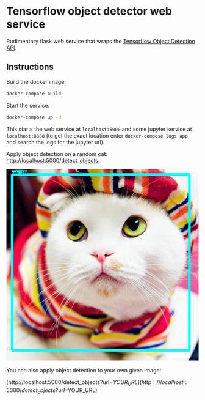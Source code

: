 # Tensorflow object detector web service

Rudimentary flask web service that wraps the [Tensorflow Object Detection API](https://github.com/tensorflow/models/tree/master/object_detection).

## Instructions

Build the docker image:

```sh
docker-compose build
```

Start the service:

```sh
docker-compose up -d
```

This starts the web service at `localhost:5000` and some jupyter service at `localhost:8888` (to get the exact location enter `docker-compose logs app` and search the logs for the jupyter url).

Apply object detection on a random cat:
[http://localhost:5000/detect_objects](http://localhost:5000/detect_objects)

<p align="center">
  <img src="doc/cat_detections_output.jpg">
</p>


You can also apply object detection to your own given image:

[http://localhost:5000/detect_objects?url=$YOUR_URL](http://localhost:5000/detect_objects?url=$YOUR_URL)


